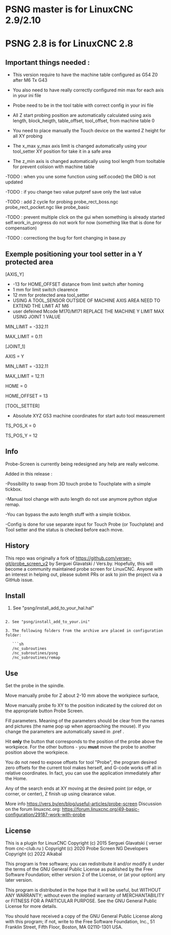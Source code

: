 # PSNG master is for LinuxCNC 2.9/2.10
# PSNG 2.8 is for LinuxCNC 2.8

## Important things needed :

- This version require to have the machine table configured as G54 Z0 after M6 Tx G43 

- You also need to have really correctly configured min max for each axis in your ini file

- Probe need to be in the tool table with correct config in your ini file

- All Z start probing position are automatically calculated using axis length, block_heigth, table_offset, tool_offset, from machine table 0

- You need to place manually the Touch device on the wanted Z height for all XY probing

- The x_max y_max axis limit is changed automatically using your tool_setter XY position for take it in a safe area

- The z_min axis is changed automatically using tool length from tooltable for prevent colision with machine table


-TODO : when you une some function using self.ocode() the DRO is not updated

-TODO : if you change two value putpref save only the last value

-TODO : add 2 cycle for probing probe_rect_boss.ngc probe_rect_pocket.ngc like probe_basic

-TODO : prevent multiple click on the gui when something is already started self.work_in_progress do not work for now (something like that is done for compensation)

-TODO : correctiong the bug for font changing in base.py


## Exemple positioning your tool setter in a Y protected area

[AXIS_Y]
- -13 for HOME_OFFSET distance from limit switch after homing
- 1 mm for limit switch clearence
- 12 mm for protected area tool_setter
- USING A TOOL_SENSOR OUTSIDE OF MACHINE AXIS AREA NEED TO EXTEND THE LIMIT AT M6
- user defeined Mcode M170/M171 REPLACE THE MACHINE Y LIMIT MAX  USING JOINT 1 VALUE

MIN_LIMIT = -332.11

MAX_LIMIT = 0.11



[JOINT_1]

AXIS = Y

MIN_LIMIT = -332.11

MAX_LIMIT = 12.11

HOME = 0

HOME_OFFSET = 13



[TOOL_SETTER]
- Absolute XYZ G53 machine coordinates for start auto tool measurement

TS_POS_X = 0

TS_POS_Y = 12



## Info

Probe-Screen is currently being redesigned any help are really welcome.

Added in this release :

-Possibility to swap from 3D touch probe to Touchplate with a simple tickbox.

-Manual tool change with auto length do not use anymore python stglue remap.

-You can bypass the auto length stuff with a simple tickbox.

-Config is done for use separate input for Touch Probe (or Touchplate) and Tool setter and the status is checked before each move.


## History

This repo was originally a fork of <https://github.com/verser-git/probe_screen_v2> by Serguei Glavatski / Vers.by. Hopefully, this will become a community maintained probe screen for LinuxCNC. Anyone with an interest in helping out, please submit PRs or ask to join the project via a GitHub issue.

## Install

1. See "psng/install_add_to_your_hal.hal"

```

2. See "psng/install_add_to_your.ini"

3. The following folders from the archive are placed in configuration folder:

   ```sh
   /nc_subroutines
   /nc_subroutines/psng
   /nc_subroutines/remap
   ```

## Use

Set the probe in the spindle.

Move manually probe for Z about 2-10 mm above the workpiece surface,

Move manually probe fo XY to the position indicated by the colored dot on the appropriate button Probe Screen.

Fill parameters. Meaning of the parameters should be clear from the names and pictures (the name pop up when approaching the mouse). If you change the parameters are automatically saved in .pref .

Hit **only** the button that corresponds to the position of the probe above the workpiece. For the other buttons - you **must** move the probe to another position above the workpiece.

You do not need to expose offsets for tool "Probe", the program desired zero offsets for the current tool makes herself, and G-code works off all in relative coordinates.
In fact, you can use the application immediately after the Home.

Any of the search ends at XY moving at the desired point (or edge, or corner, or center), Z finish up using clearance value.

More info <https://vers.by/en/blog/useful-articles/probe-screen>
Discussion on the forum linuxcnc.org: <https://forum.linuxcnc.org/49-basic-configuration/29187-work-with-probe>

## License

   This is a plugin for LinuxCNC
   Copyright (c) 2015 Serguei Glavatski ( verser  from cnc-club.ru )
   Copyright (c) 2020 Probe Screen NG Developers
   Copyright (c) 2022 Alkabal

   This program is free software; you can redistribute it and/or modify
   it under the terms of the GNU General Public License as published by
   the Free Software Foundation; either version 2 of the License, or
   (at your option) any later version.

   This program is distributed in the hope that it will be useful,
   but WITHOUT ANY WARRANTY; without even the implied warranty of
   MERCHANTABILITY or FITNESS FOR A PARTICULAR PURPOSE.  See the
   GNU General Public License for more details.

   You should have received a copy of the GNU General Public License
   along with this program; if not, write to the Free Software
   Foundation, Inc., 51 Franklin Street, Fifth Floor, Boston, MA 02110-1301 USA.
